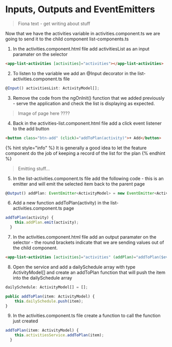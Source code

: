 # Inputs, Outputs and EventEmitters

> Fiona text - get writing about stuff

Now that we have the activities variable in activities.component.ts we are going to send it to the child component list-components.ts

1. In the activities.component.html file add activitiesList as an input paramater on the selector 

```html
<app-list-activities [activities]="activities"></app-list-activities>
```

2. To listen to the variable we add an @Input decorator in the list-activities.component.ts file

```typescript
@Input() activitiesList: ActivityModel[]; 
```

3. Remove the code from the ngOnInit() function that we added previously - serve the application and check the list is displaying as expected.

> Image of page here ????

4. Back in the activities-list.component.html file add a click event listener to the add button

```html
<button class="btn-add" (click)="addToPlan(activity)">+ Add</button>
```
{% hint style="info" %} It is generally a good idea to let the feature component do the job of keeping a record of the list for the plan {% endhint %}

> Emitting stuff...

5. In the list-activities.component.ts file add the following code - this is an emitter and will emit the selected item back to the parent page

```typescript
@Output() addPlan: EventEmitter<ActivityModel> = new EventEmitter<ActivityModel>();
```

6. Add a new function addToPlan(activity) in the list-activities.component.ts page 

```typescript
addToPlan(activity) {
    this.addPlan.emit(activity);
  }
```

7.  In the activities.component.html file add an output paramater on the selector - the round brackets indicate that we are sending values out of the child component.

```html
<app-list-activities [activities]="activities" (addPlan)="addToPlan($event)"></app-list-activities>
```

8. Open the service and add a dailySchedule array with type ActivityModel[] and create an addToPlan function that will push the item into the dailySchedule array

```typescript
dailySchedule: ActivityModel[] = [];
```

```typescript
public addToPlan(item: ActivityModel) {
    this.dailySchedule.push(item);
}
```

9. In the activities.component.ts file create a function to call the function just created

```typescript
addToPlan(item: ActivityModel) {
    this.activitiesService.addToPlan(item);
  }

```


